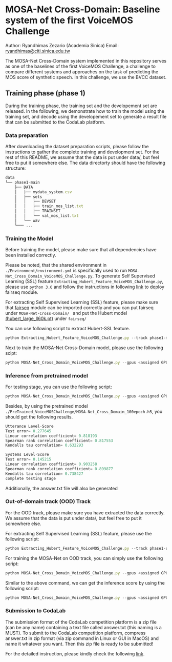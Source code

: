 # MOSA-Net Cross-Domain: Baseline system of the first VoiceMOS Challenge 
Author: Ryandhimas Zezario (Academia Sinica) Email: ryandhimas@citi.sinica.edu.tw

The MOSA-Net Cross-Domain system implemented in this repository serves as one of the baselines of the first VoiceMOS Challenge, a challenge to compare different systems and approaches on the task of predicting the MOS score of synthetic speech. In this challenge, we use the BVCC dataset.

## Training phase (phase 1)
During the training phase, the training set and the developement set are released. In the following, we demonstrate how to train the model using the training set, and decode using the developement set to generate a result file that can be submitted to the CodaLab platform.

 ### Data preparation ###

After downloading the dataset preparation scripts, please follow the instructions to gather the complete training and development set. For the rest of this README, we assume that the data is put under data/, but feel free to put it somewhere else. The data directorty should have the following structure:
```js
data
└── phase1-main
    ├── DATA
    │   ├── mydata_system.csv
    │   ├── sets
    │   │   ├── DEVSET
    │   │   ├── train_mos_list.txt
    │   │   ├── TRAINSET
    │   │   └── val_mos_list.txt
    │   └── wav
    └─── ...
 ```
 
 ### Training the Model  ###
 
Before training the model, please make sure that all dependencies have been installed correctly.

Please be noted, that the shared environment in ```./Environment/environment.yml``` is specifically used to run ```MOSA-Net_Cross_Domain_VoiceMOS_Challenge.py```. To generate Self Supervised Learning (SSL) feature ```Extracting_Hubert_Feature_VoiceMOS_Challenge.py```, please use ```python 3.6``` and follow the instructions in following <a href="https://github.com/pytorch/fairseq" target="_blank">link</a> to deploy fairseq module.
 
For extracting Self Supervised Learning (SSL) feature, please make sure that <a href="https://github.com/pytorch/fairseq" target="_blank">fairseq</a> module can be imported correctly and you can put fairseq under ```MOSA-Net-Cross-Domain/ ``` and put the Hubert model <a href="https://github.com/pytorch/fairseq/tree/main/examples/hubert#load-a-pretrained-model" target="_blank">(hubert_large_ll60k.pt)</a> under ```fairseq/```

You can use following script to extract Hubert-SSL feature.
```js
python Extracting_Hubert_Feature_VoiceMOS_Challenge.py --track phase1-main
 ```
 
 Next to train the MOSA-Net Cross-Domain model, please use the following scipt:
 ```js
python MOSA-Net_Cross_Domain_VoiceMOS_Challenge.py --gpus <assigned GPU> --name <Model Name> --track phase1-main --mode train
```

### Inference from pretrained model ###
For testing stage, you can use the following script:
```js
python MOSA-Net_Cross_Domain_VoiceMOS_Challenge.py --gpus <assigned GPU> --name <Model Name> --track phase1-main --mode test
```
Besides, by using the pretrained model ```./PreTrained_VoiceMOSChallenge/MOSA-Net_Cross_Domain_100epoch.h5```, you should get the following results.
```js
Utterance Level-Score
Test error= 0.277645
Linear correlation coefficient= 0.818193
Spearman rank correlation coefficient= 0.817553
Kendalls tau correlation= 0.632293

Systems Level-Score
Test error= 0.145215
Linear correlation coefficient= 0.903258
Spearman rank correlation coefficient= 0.899877
Kendalls tau correlation= 0.738427
complete testing stage
```
Additionally, the answer.txt file will also be generated


### Out-of-domain track (OOD) Track ###
For the OOD track, please make sure you have extracted the data correctly. We assume that the data is put under data/, but feel free to put it somewhere else.

For extracting Self Supervised Learning (SSL) feature, please use the following script:
```js
python Extracting_Hubert_Feature_VoiceMOS_Challenge.py --track phase1-ood
 ```
 
For training the MOSA-Net on OOD track, you can simply use the following script:
 ```js
python MOSA-Net_Cross_Domain_VoiceMOS_Challenge.py --gpus <assigned GPU> --name <Model Name> --track phase1-ood --mode train
```

Similar to the above command, we can get the inference score by using the following script:
```js
python MOSA-Net_Cross_Domain_VoiceMOS_Challenge.py --gpus <assigned GPU> --name <Model Name> --track phase1-ood --mode test
```

### Submission to CodaLab ###

The submission format of the CodaLab competition platform is a zip file (can be any name) containing a text file called answer.txt (this naming is a MUST).
To submit to the CodaLab competition platform, compress answer.txt in zip format (via zip command in Linux or GUI in MacOS) and name it whatever you want. Then this zip file is ready to be submitted! 

For the detailed instruction, please kindly check the following <a href="https://github.com/unilight/LDNet/blob/main/VoiceMOS_baseline_README.md#submission-generation-for-the-codalab-platform" target="_blank">link</a>.
